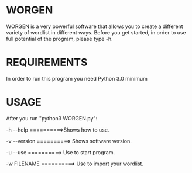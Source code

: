 # WORGEN

WORGEN is a very powerful software that allows you to create a different variety of wordlist in different ways.
Before you get started, in order to use full potential of the program, please type -h. 

# REQUIREMENTS

In order to run this program you need Python 3.0 minimum

# USAGE

After you run  "python3 WORGEN.py":

-h          --help ==========>Shows how to use. 

-v       --version ==========> Shows software version. 

-u           --use ==========> Use to start program.

-w FILENAME        ==========> Use to import your wordlist. 
